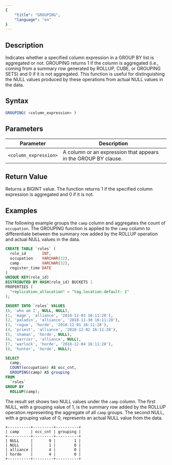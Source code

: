 ```yaml
---
{
    "title": "GROUPING",
    "language": "en"
}
---
```


## Description

Indicates whether a specified column expression in a GROUP BY list is aggregated or not. GROUPING returns 1 if the column is aggregated (i.e., coming from a summary row generated by ROLLUP, CUBE, or GROUPING SETS) and 0 if it is not aggregated. This function is useful for distinguishing the NULL values produced by these operations from actual NULL values in the data.

## Syntax

```sql
GROUPING( <column_expression> )
```

## Parameters

| Parameter             | Description                                                                  |
|-----------------------|------------------------------------------------------------------------------|
| `<column_expression>` | A column or an expression that appears in the GROUP BY clause.               |

## Return Value

Returns a BIGINT value. The function returns 1 if the specified column expression is aggregated and 0 if it is not.

## Examples

The following example groups the `camp` column and aggregates the count of `occupation`. The GROUPING function is applied to the `camp` column to differentiate between the summary row added by the ROLLUP operation and actual NULL values in the data.

```sql
CREATE TABLE `roles` (
  role_id       INT,
  occupation    VARCHAR(32),
  camp          VARCHAR(32),
  register_time DATE
)
UNIQUE KEY(role_id)
DISTRIBUTED BY HASH(role_id) BUCKETS 1
PROPERTIES (
  "replication_allocation" = "tag.location.default: 1"
);

INSERT INTO `roles` VALUES
(0, 'who am I', NULL, NULL),
(1, 'mage', 'alliance', '2018-12-03 16:11:28'),
(2, 'paladin', 'alliance', '2018-11-30 16:11:28'),
(3, 'rogue', 'horde', '2018-12-01 16:11:28'),
(4, 'priest', 'alliance', '2018-12-02 16:11:28'),
(5, 'shaman', 'horde', NULL),
(6, 'warrior', 'alliance', NULL),
(7, 'warlock', 'horde', '2018-12-04 16:11:28'),
(8, 'hunter', 'horde', NULL);

SELECT 
  camp, 
  COUNT(occupation) AS occ_cnt,
  GROUPING(camp) AS grouping
FROM
  `roles`
GROUP BY
  ROLLUP(camp);
```

The result set shows two NULL values under the `camp` column. The first NULL, with a grouping value of 1, is the summary row added by the ROLLUP operation representing the aggregate of all `camp` groups. The second NULL, with a grouping value of 0, represents an actual NULL value from the data.

```text
+----------+---------+----------+
| camp     | occ_cnt | grouping |
+----------+---------+----------+
| NULL     |       9 |        1 |
| NULL     |       1 |        0 |
| alliance |       4 |        0 |
| horde    |       4 |        0 |
+----------+---------+----------+
```
